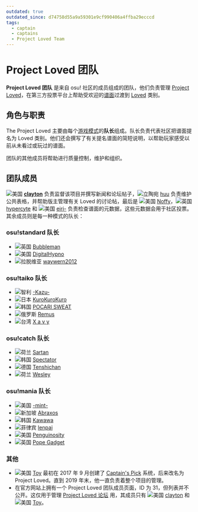 ```yaml
---
outdated: true
outdated_since: d74758d55a9a59301e9cf990406a4ffba29ecccd
tags:
  - captain
  - captains
  - Project Loved Team
---
```


# Project Loved 团队

**Project Loved 团队** 是来自 osu! 社区的成员组成的团队，他们负责管理 [Project Loved](/wiki/Project_Loved)，在第三方投票平台上帮助受欢迎的[谱面](/wiki/Beatmap)过渡到 [Loved](/wiki/Beatmap/Category#loved) 类别。

## 角色与职责

The Project Loved 主要由每个[游戏模式](/wiki/Game_mode)的**队长**组成。队长负责代表社区把谱面提名为 Loved 类别。他们还会撰写了有关提名谱面的简短说明，以帮助玩家感受以前从未看过或玩过的谱面。

团队的其他成员将帮助进行质量控制，维护和组织。

## 团队成员

![][flag_US] **[clayton](https://osu.ppy.sh/users/3666350)** 负责监督该项目并撰写新闻和论坛帖子，![][flag_LT] [huu](https://osu.ppy.sh/users/6044237) 负责维护公共表格，并帮助版主管理有关 Loved 的讨论帖，最后是 ![][flag_US] [Noffy](https://osu.ppy.sh/users/1541323)，![][flag_GB] [hypercyte](https://osu.ppy.sh/users/9155377) 和 ![][flag_US] [eiri-](https://osu.ppy.sh/users/3388410) 负责检查谱面的元数据，这些元数据会用于社区投票。其余成员则是每一种模式的队长：

### osu!standard 队长

- ![][flag_GB] [Bubbleman](https://osu.ppy.sh/users/5182050)
- ![][flag_US] [DigitalHypno](https://osu.ppy.sh/users/4384207)
- ![][flag_LV] [waywern2012](https://osu.ppy.sh/users/5870453)

### osu!taiko 队长

- ![][flag_CL] [-Kazu-](https://osu.ppy.sh/users/920861)
- ![][flag_JP] [KuroKuroKuro](https://osu.ppy.sh/users/11931563)
- ![][flag_KR] [POCARI SWEAT](https://osu.ppy.sh/users/5082685)
- ![][flag_RU] [Remus](https://osu.ppy.sh/users/6850949)
- ![][flag_TW] [X a v y](https://osu.ppy.sh/users/3738344)

### osu!catch 队长

- ![][flag_NL] [Sartan](https://osu.ppy.sh/users/4100941)
- ![][flag_KR] [Spectator](https://osu.ppy.sh/users/702598)
- ![][flag_DE] [Tenshichan](https://osu.ppy.sh/users/1101600)
- ![][flag_NL] [Wesley](https://osu.ppy.sh/users/2407265)

### osu!mania 队长

- ![][flag_US] [-mint-](https://osu.ppy.sh/users/8976576)
- ![][flag_SG] [Abraxos](https://osu.ppy.sh/users/5025064)
- ![][flag_KR] [Kawawa](https://osu.ppy.sh/users/4647754)
- ![][flag_PH] [lenpai](https://osu.ppy.sh/users/5314573)
- ![][flag_US] [Penguinosity](https://osu.ppy.sh/users/10235296)
- ![][flag_GB] [Pope Gadget](https://osu.ppy.sh/users/2288341)

### 其他

- ![][flag_US] [Toy](https://osu.ppy.sh/users/2757689) 最初在 2017 年 9 月创建了 [Captain's Pick](/wiki/Beatmap/History_of_Loved#captain's-pick-and-project-loved-(sep-2017-–-present)) 系统，后来改名为 Project Loved。直到 2019 年末，他一直负责着整个项目的管理。
- 在官方网站上拥有一个 Project Loved 团队成员页面，ID 为 31，但列表并不公开。这仅用于管理 [Project Loved 论坛](https://osu.ppy.sh/community/forums/120) 用，其成员只有 ![][flag_US] [clayton](https://osu.ppy.sh/users/3666350) 和 ![][flag_US] [Toy](https://osu.ppy.sh/users/2757689)。

[flag_CL]: /wiki/shared/flag/CL.gif "智利"
[flag_DE]: /wiki/shared/flag/DE.gif "德国"
[flag_GB]: /wiki/shared/flag/GB.gif "英国"
[flag_JP]: /wiki/shared/flag/JP.gif "日本"
[flag_KR]: /wiki/shared/flag/KR.gif "韩国"
[flag_LT]: /wiki/shared/flag/LT.gif "立陶宛"
[flag_LV]: /wiki/shared/flag/LV.gif "拉脱维亚"
[flag_NL]: /wiki/shared/flag/NL.gif "荷兰"
[flag_PH]: /wiki/shared/flag/PH.gif "菲律宾"
[flag_RU]: /wiki/shared/flag/RU.gif "俄罗斯"
[flag_SG]: /wiki/shared/flag/SG.gif "新加坡"
[flag_TW]: /wiki/shared/flag/TW.gif "台湾"
[flag_US]: /wiki/shared/flag/US.gif "美国"
